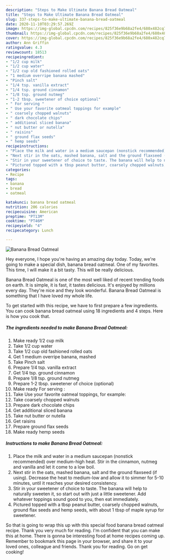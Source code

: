 ```yaml
---
description: "Steps to Make Ultimate Banana Bread Oatmeal"
title: "Steps to Make Ultimate Banana Bread Oatmeal"
slug: 337-steps-to-make-ultimate-banana-bread-oatmeal
date: 2020-11-10T03:29:57.269Z
image: https://img-global.cpcdn.com/recipes/825f36e9b68a2fe4/680x482cq70/banana-bread-oatmeal-recipe-main-photo.jpg
thumbnail: https://img-global.cpcdn.com/recipes/825f36e9b68a2fe4/680x482cq70/banana-bread-oatmeal-recipe-main-photo.jpg
cover: https://img-global.cpcdn.com/recipes/825f36e9b68a2fe4/680x482cq70/banana-bread-oatmeal-recipe-main-photo.jpg
author: Ann Griffin
ratingvalue: 4.3
reviewcount: 18513
recipeingredient:
- "1/2 cup milk"
- "1/2 cup water"
- "1/2 cup old fashioned rolled oats"
- "1 medium overripe banana mashed"
- "Pinch salt"
- "1/4 tsp. vanilla extract"
- "1/4 tsp. ground cinnamon"
- "1/8 tsp. ground nutmeg"
- "1-2 tbsp. sweetener of choice optional"
- " For serving "
- " Use your favorite oatmeal toppings for example"
- " coarsely chopped walnuts"
- " dark chocolate chips"
- " additional sliced banana"
- " nut butter or nutella"
- " raisins"
- " ground flax seeds"
- " hemp seeds"
recipeinstructions:
- "Place the milk and water in a medium saucepan (nonstick recommended) over medium-high heat. Stir in the cinnamon, nutmeg and vanilla and let it come to a low boil."
- "Next stir in the oats, mashed banana, salt and the ground flaxseed (if using). Decrease the heat to medium-low and allow it to simmer for 5-10 minutes, until it reaches your desired consistency."
- "Stir in your sweetener of choice to taste. The banana will help to naturally sweeten it, so start out with just a little sweetener. Add whatever toppings sound good to you, then eat immediately."
- "Pictured topped with a tbsp peanut butter, coarsely chopped walnuts, ground flax seeds and hemp seeds, with about 1 tbsp of maple syrup for sweetener."
categories:
- Recipe
tags:
- banana
- bread
- oatmeal

katakunci: banana bread oatmeal 
nutrition: 206 calories
recipecuisine: American
preptime: "PT13M"
cooktime: "PT46M"
recipeyield: "4"
recipecategory: Lunch

---
```



![Banana Bread Oatmeal](https://img-global.cpcdn.com/recipes/825f36e9b68a2fe4/680x482cq70/banana-bread-oatmeal-recipe-main-photo.jpg)

Hey everyone, I hope you're having an amazing day today. Today, we're going to make a special dish, banana bread oatmeal. One of my favorites. This time, I will make it a bit tasty. This will be really delicious.



Banana Bread Oatmeal is one of the most well liked of recent trending foods on earth. It is simple, it is fast, it tastes delicious. It's enjoyed by millions every day. They're nice and they look wonderful. Banana Bread Oatmeal is something that I have loved my whole life.


To get started with this recipe, we have to first prepare a few ingredients. You can cook banana bread oatmeal using 18 ingredients and 4 steps. Here is how you cook that.

<!--inarticleads1-->

##### The ingredients needed to make Banana Bread Oatmeal:

1. Make ready 1/2 cup milk
1. Take 1/2 cup water
1. Take 1/2 cup old fashioned rolled oats
1. Get 1 medium overripe banana, mashed
1. Take Pinch salt
1. Prepare 1/4 tsp. vanilla extract
1. Get 1/4 tsp. ground cinnamon
1. Prepare 1/8 tsp. ground nutmeg
1. Prepare 1-2 tbsp. sweetener of choice (optional)
1. Make ready  For serving :
1. Take  Use your favorite oatmeal toppings, for example:
1. Take  coarsely chopped walnuts
1. Prepare  dark chocolate chips
1. Get  additional sliced banana
1. Take  nut butter or nutella
1. Get  raisins
1. Prepare  ground flax seeds
1. Make ready  hemp seeds




<!--inarticleads2-->

##### Instructions to make Banana Bread Oatmeal:

1. Place the milk and water in a medium saucepan (nonstick recommended) over medium-high heat. Stir in the cinnamon, nutmeg and vanilla and let it come to a low boil.
1. Next stir in the oats, mashed banana, salt and the ground flaxseed (if using). Decrease the heat to medium-low and allow it to simmer for 5-10 minutes, until it reaches your desired consistency.
1. Stir in your sweetener of choice to taste. The banana will help to naturally sweeten it, so start out with just a little sweetener. Add whatever toppings sound good to you, then eat immediately.
1. Pictured topped with a tbsp peanut butter, coarsely chopped walnuts, ground flax seeds and hemp seeds, with about 1 tbsp of maple syrup for sweetener.




So that is going to wrap this up with this special food banana bread oatmeal recipe. Thank you very much for reading. I'm confident that you can make this at home. There is gonna be interesting food at home recipes coming up. Remember to bookmark this page in your browser, and share it to your loved ones, colleague and friends. Thank you for reading. Go on get cooking!
